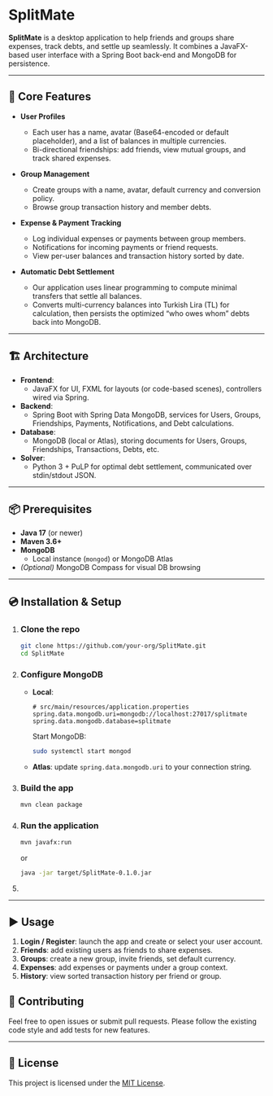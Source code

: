 # SplitMate

**SplitMate** is a desktop application to help friends and groups share expenses, track debts, and settle up seamlessly. It combines a JavaFX-based user interface with a Spring Boot back-end and MongoDB for persistence.

---

## 🚀 Core Features

- **User Profiles**

  - Each user has a name, avatar (Base64-encoded or default placeholder), and a list of balances in multiple currencies.
  - Bi-directional friendships: add friends, view mutual groups, and track shared expenses.
- **Group Management**

  - Create groups with a name, avatar, default currency and conversion policy.
  - Browse group transaction history and member debts.
- **Expense & Payment Tracking**

  - Log individual expenses or payments between group members.
  - Notifications for incoming payments or friend requests.
  - View per-user balances and transaction history sorted by date.
- **Automatic Debt Settlement**

  - Our application uses linear programming to compute minimal transfers that settle all balances.
  - Converts multi-currency balances into Turkish Lira (TL) for calculation, then persists the optimized “who owes whom” debts back into MongoDB.

---

## 🏗 Architecture

- **Frontend**:
  - JavaFX for UI, FXML for layouts (or code-based scenes), controllers wired via Spring.
- **Backend**:
  - Spring Boot with Spring Data MongoDB, services for Users, Groups, Friendships, Payments, Notifications, and Debt calculations.
- **Database**:
  - MongoDB (local or Atlas), storing documents for Users, Groups, Friendships, Transactions, Debts, etc.
- **Solver**:
  - Python 3 + PuLP for optimal debt settlement, communicated over stdin/stdout JSON.

---

## 📦 Prerequisites

- **Java 17** (or newer)
- **Maven 3.6+**
- **MongoDB**
  - Local instance (`mongod`) or MongoDB Atlas
- *(Optional)* MongoDB Compass for visual DB browsing

---

## 💿 Installation & Setup

1. ### Clone the repo


   ```bash
   git clone https://github.com/your-org/SplitMate.git
   cd SplitMate
   ```
2. ### Configure MongoDB


   - **Local**:

     ```properties
     # src/main/resources/application.properties
     spring.data.mongodb.uri=mongodb://localhost:27017/splitmate
     spring.data.mongodb.database=splitmate
     ```

     Start MongoDB:

     ```bash
     sudo systemctl start mongod
     ```
   - **Atlas**: update `spring.data.mongodb.uri` to your connection string.
3. ### Build the app


   ```bash
   mvn clean package
   ```
4. ### Run the application


   ```bash
   mvn javafx:run
   ```

   or

   ```bash
   java -jar target/SplitMate-0.1.0.jar
   ```
5. 

---

## ▶️ Usage

1. **Login / Register**: launch the app and create or select your user account.
2. **Friends**: add existing users as friends to share expenses.
3. **Groups**: create a new group, invite friends, set default currency.
4. **Expenses**: add expenses or payments under a group context.
5. **History**: view sorted transaction history per friend or group.

## 🤝 Contributing

Feel free to open issues or submit pull requests. Please follow the existing code style and add tests for new features.

---

## 📄 License

This project is licensed under the [MIT License](LICENSE).
